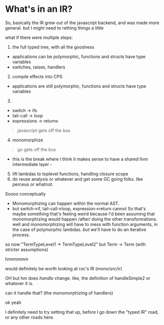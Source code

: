 # What's in an IR?

So, basically the IR grew out of the javascript backend, and was made more general.
but
I might need to rething things a little

what if there were multiple steps:
1) the full typed tree, with all the goodness
  - applications can be polymorphic, functions and structs have type variables
  - switches, raises, handlers
2) compile effects into CPS
  - applications are still polymorphic, functions and structs have type variables
3) 
  - switch -> ifs
  - tail-call -> loop
  - expressions -> returns
> javascript gets off the bus
4) monomorphize
> go gets off the bus
- this is the break where I think it makes sense to have a shared llvm intermediate layer -
5) lift lambdas to toplevel functions, handling closure scope
6) do reuse analysis or whatever and get some GC going folks. like perceus or whatnot.

Soooo conceptually
- Monomorphizing can happen within the normal AST.
- but switch->if, tail-call->loop, expression->return cannot
So that's maybe something that's feeling weird
because I'd been assuming that monomorphizing would happen /after/ doing the other transformations.
well and monomorphizing will have to mess with function arguments, in the case of polymorphic lambdas. *but* we'll have to do an iterative process.

so now "TermTypeLevel1 -> TermTypeLevel2"
but Term -> Term (with stricter assumptions)

hrmmmmm

would definitely be worth looking at roc's IR (mono/src/ir)

OH
but
hm
does
_handle_
change.
like, the definition of handleSimple2 or whatever it is.

can it handle that? (the monomorphizing of handlers)

ok yeah 

I definitely need to try setting that up, before I go down the "typed IR" road, or any other roads here.


